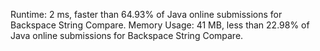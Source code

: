 Runtime: 2 ms, faster than 64.93% of Java online submissions for Backspace String Compare.
Memory Usage: 41 MB, less than 22.98% of Java online submissions for Backspace String Compare.